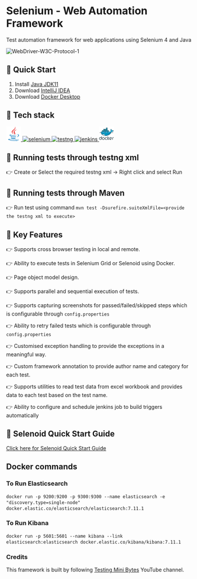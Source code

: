 # Selenium - Web Automation Framework
Test automation framework for web applications using Selenium 4 and Java

![WebDriver-W3C-Protocol-1](https://user-images.githubusercontent.com/48508827/155773516-432123c9-a3fe-40d0-8c95-1aaea1c7ec91.png)

## :rocket: Quick Start
1) Install [Java JDK11](https://www.oracle.com/in/java/technologies/javase/jdk11-archive-downloads.html) 
2) Download [IntelliJ IDEA](https://www.jetbrains.com/idea/download/)
3) Download [Docker Desktop](https://docs.docker.com/desktop/windows/install/)

## :pushpin: Tech stack
<a href="https://www.java.com" target="_blank" rel="noreferrer">
<img src="https://raw.githubusercontent.com/devicons/devicon/master/icons/java/java-original.svg" alt="java" width="40" height="40"/> </a> 
<a href="https://www.selenium.dev" target="_blank" rel="noreferrer"> 
<img src="https://raw.githubusercontent.com/detain/svg-logos/780f25886640cef088af994181646db2f6b1a3f8/svg/selenium-logo.svg" alt="selenium" width="40" height="40"/> </a> 
<a href="https://testng.org/" target="_blank" rel="noreferrer"> 
<img src="https://avatars.githubusercontent.com/u/12528662?s=200&v=4" alt="testng" width="40" height="40"/> </a> 
<a href="https://www.jenkins.io" target="_blank" rel="noreferrer"> 
<img src="https://www.vectorlogo.zone/logos/jenkins/jenkins-icon.svg" alt="jenkins" width="40" height="40"/> </a> 
<a href="https://www.docker.com/" target="_blank" rel="noreferrer"> 
<img src="https://raw.githubusercontent.com/devicons/devicon/master/icons/docker/docker-original-wordmark.svg" alt="docker" width="40" height="40"/> </a>

## :pushpin: Running tests through testng xml
:point_right: Create or Select the required testng xml -> Right click and select Run

## :pushpin: Running tests through Maven
:point_right: Run test using command `mvn test -Dsurefire.suiteXmlFile=<provide the testng xml to execute>`

## :pushpin: Key Features
:point_right: Supports cross browser testing in local and remote.

:point_right: Ability to execute tests in Selenium Grid or Selenoid using Docker.

:point_right: Page object model design.

:point_right: Supports parallel and sequential execution of tests.

:point_right: Supports capturing screenshots for passed/failed/skipped steps which is configurable through `config.properties`

:point_right: Ability to retry failed tests which is configurable through `config.properties`

:point_right: Customised exception handling to provide the exceptions in a meaningful way.

:point_right: Custom framework annotation to provide author name and category for each test.

:point_right: Supports utilities to read test data from excel workbook and provides data to each test based on the test name.

:point_right: Ability to configure and schedule jenkins job to build triggers automatically

## :rocket: Selenoid Quick Start Guide
[Click here for Selenoid Quick Start Guide](https://aerokube.com/selenoid/latest/)

## Docker commands

### To Run Elasticsearch
```
docker run -p 9200:9200 -p 9300:9300 --name elasticsearch -e "discovery.type=single-node"  docker.elastic.co/elasticsearch/elasticsearch:7.11.1
```

### To Run Kibana
```
docker run -p 5601:5601 --name kibana --link elasticsearch:elasticsearch docker.elastic.co/kibana/kibana:7.11.1
```

### Credits
This framework is built by following [Testing Mini Bytes](https://www.youtube.com/playlist?list=PL9ok7C7Yn9A_JZFMrhrgEwfqQGiuyvSkB) YouTube channel.